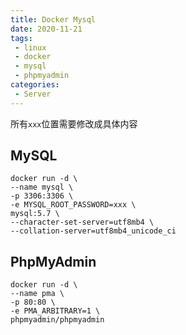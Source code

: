```yaml
---
title: Docker Mysql
date: 2020-11-21
tags:
 - linux
 - docker
 - mysql
 - phpmyadmin
categories:
 - Server
---
```


所有`xxx`位置需要修改成具体内容

## MySQL

```shell script
docker run -d \
--name mysql \
-p 3306:3306 \
-e MYSQL_ROOT_PASSWORD=xxx \
mysql:5.7 \
--character-set-server=utf8mb4 \
--collation-server=utf8mb4_unicode_ci
```

## PhpMyAdmin

```shell script
docker run -d \
--name pma \
-p 80:80 \
-e PMA_ARBITRARY=1 \
phpmyadmin/phpmyadmin
```

